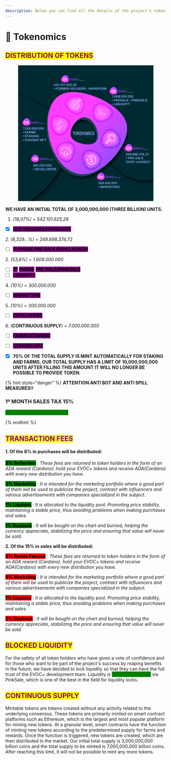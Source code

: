 ```yaml
---
description: Below you can find all the details of the project's token distribution.
---
```


# 🐳 Tokenomics

## <mark style="color:purple;">DISTRIBUTION OF TOKENS</mark>

<figure><img src="../.gitbook/assets/tokenomics.png" alt=""><figcaption></figcaption></figure>

**WE HAVE AN INITIAL TOTAL OF 3,000,000,000 (THREE BILLION) UNITS.**

1. _(18,07%) = 542.101.625,28_

* [x] <mark style="background-color:purple;">**OLD HOLDERS/HARDFORK**</mark>

_2. (8,329...%) = 249.898.374,72_&#x20;

* [ ] <mark style="background-color:purple;">**1º PHASE PRE SALE EVOCLAUNCH**</mark>&#x20;

2\. _(53,6%) = 1.608.000.000_&#x20;

* [ ] <mark style="background-color:purple;">**2**</mark><mark style="background-color:purple;">º</mark> <mark style="background-color:purple;"></mark><mark style="background-color:purple;">**PHASE**</mark> <mark style="background-color:purple;">**PRE SALE/PINKSALE**</mark>
* [ ] <mark style="background-color:purple;">**LIQUIDITY**</mark>

4\. _(10%)  = 300.000.000_&#x20;

* [ ] <mark style="background-color:purple;">**MARKETING**</mark>

5\. _(10%)  = 300.000.000_&#x20;

* [ ] <mark style="background-color:purple;">**DEVELOPERS**</mark>

6\. (**CONTINUOUS SUPPLY**)  _= 7.000.000.000_&#x20;

* [ ] <mark style="background-color:purple;">**FARMS/STAKING**</mark>
* [ ] <mark style="background-color:purple;">**STAKING NFT**</mark>



* [x] **70% OF THE TOTAL SUPPLY IS MINT AUTOMATICALLY FOR STAKING AND FARMS, OUR TOTAL SUPPLY HAS A LIMIT OF 10,000,000,000 UNITS AFTER FILLING THIS AMOUNT IT WILL NO LONGER BE POSSIBLE TO PROVIDE TOKEN**.

{% hint style="danger" %}
**ATTENTION ANTI BOT AND ANTI SPILL MEASURES!!**

### 1º MONTH SALES TAX 15%

<mark style="color:green;background-color:green;">**FEE MAY BE REDUCED SOON**</mark>


{% endhint %}

## <mark style="color:purple;">TRANSACTION FEES</mark>&#x20;

#### 1. Of the 8% in purchases will be distributed:&#x20;

<mark style="background-color:green;">**3% Reflection**</mark> : _These fees are returned to token holders in the form of an ADA reward (Cardano). hold your EVOC+ tokens and receive ADA(Cardano) with every new distribution you have._

<mark style="background-color:green;">**3% Marketing**</mark> : _It is intended for the marketing portfolio where a good part of them will be used to publicize the project, contract with influencers and various advertisements with companies specialized in the subject._

&#x20;<mark style="background-color:green;">**1% Liquidez**</mark> : _It is allocated to the liquidity pool. Promoting price stability, maintaining a stable price, thus avoiding problems when making purchases and sales._

&#x20;<mark style="background-color:green;">**1% Buyback**</mark> : _It will be bought on the chart and burned, helping the currency appreciate, stabilizing the price and ensuring that value will never be sold._

**2. Of the 15% in sales will be distributed:**&#x20;

<mark style="background-color:red;">**4% Renda Passiva**</mark> : _These fees are returned to token holders in the form of an ADA reward (Cardano). hold your EVOC+ tokens and receive ADA(Cardano) with every new distribution you have._

<mark style="background-color:red;">**8% Marketing**</mark> : _It is intended for the marketing portfolio where a good part of them will be used to publicize the project, contract with influencers and various advertisements with companies specialized in the subject._

<mark style="background-color:red;">**1% Liquidez**</mark> : _It is allocated to the liquidity pool. Promoting price stability, maintaining a stable price, thus avoiding problems when making purchases and sales._

<mark style="background-color:red;">**2% Buyback**</mark> : _It will be bought on the chart and burned, helping the currency appreciate, stabilizing the price and ensuring that value will never be sold._

## <mark style="color:purple;">BLOCKED LIQUIDITY</mark>&#x20;

For the safety of all token holders who have given a vote of confidence and for those who want to be part of the project's success by reaping benefits in the future, we have decided to lock liquidity so that they can have the full trust of the EVOC+ development team. Liquidity is <mark style="color:green;background-color:green;">**locked for 2 years**</mark> via PinkSale, which is one of the best in the field for liquidity locks.

## <mark style="color:purple;">CONTINUOUS SUPPLY</mark>

Mintable tokens are tokens created without any activity related to the underlying consensus. These tokens are primarily minted on smart contract platforms such as Ethereum, which is the largest and most popular platform for mining new tokens. At a granular level, smart contracts have the function of minting new tokens according to the predetermined supply for farms and rewards. Once the function is triggered, new tokens are created, which are then distributed in the market. Our initial total supply is 3,000,000,000 billion coins and the total supply to be minted is 7,000,000,000 billion coins. After reaching this limit, it will not be possible to mint any more tokens.
